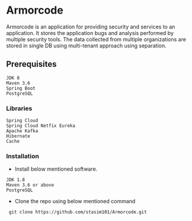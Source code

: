 # Armorcode
Armorcode is an application for providing security and services to an application. It stores the application bugs and analysis performed by multiple security tools.
The data collected from multiple organizations are stored in single DB using multi-tenant approach using separation.

## Prerequisites

```
JDK 8
Maven 3.6
Spring Boot
PostgreSQL
```
### Libraries

```
Spring Cloud
Spring Cloud Netfix Eureka
Apache Kafka
Hibernate
Cache
```

### Installation

 - Install below mentioned software.
```
JDK 1.8
Maven 3.6 or above
PostgreSQL
```


 - Clone the repo using below mentioned command
```
 git clone https://github.com/stasim101/Armorcode.git
```
